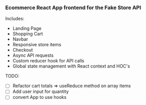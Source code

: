 ### Ecommerce React App frontend for the Fake Store API 

Includes:
* Landing Page
* Shopping Cart
* Navbar
* Responsive store items
* Checkout
* Async API requests
* Custom reducer hook for API calls
* Global state management with React context and HOC's 


TODO: 
- [ ] Refactor cart totals => useReduce method on array items
- [ ] Add user input for quantity
- [ ] convert App to use hooks
